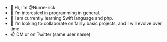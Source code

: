 - 👋 Hi, I’m @Nume-rick
- 👀 I’m interested in programming in general.
- 🌱 I am currently learning Swift language and php.
- 💞️ I’m looking to collaborate on  fairly basic projects, and I will evolve over time.
- 📫 DM or on Twitter (same user name) 

<!---
Nume-rick/Nume-rick is a ✨ special ✨ repository because its `README.md` (this file) appears on your GitHub profile.
You can click the Preview link to take a look at your changes.
--->
